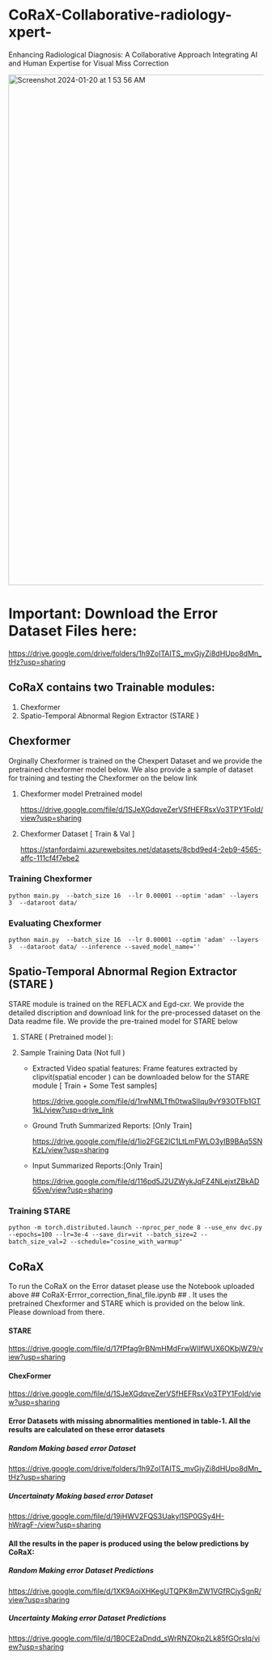 # CoRaX-Collaborative-radiology-xpert-
Enhancing Radiological Diagnosis: A Collaborative Approach Integrating AI and Human Expertise for Visual Miss Correction




<img width="1008" alt="Screenshot 2024-01-20 at 1 53 56 AM" src="https://github.com/a04101999/CoRaX-Collaborative-radiology-xpert-/assets/30754423/67034d3b-70be-49f8-abd3-f1ea5ae9547c">


# Important:  Download the Error Dataset Files here:

https://drive.google.com/drive/folders/1h9ZoITAITS_mvGjyZi8dHUpo8dMn_tHz?usp=sharing

## CoRaX contains two Trainable  modules:

1) Chexformer
2) Spatio-Temporal Abnormal Region Extractor (STARE  )

## Chexformer

Orginally Chexformer is trained on the Chexpert Dataset and we provide the pretrained chexformer model below. We also provide a sample of dataset for training and testing the Chexformer on the below link 

1) Chexformer model Pretrained model

   https://drive.google.com/file/d/1SJeXGdqveZerVSfHEFRsxVo3TPY1FoId/view?usp=sharing
   
2) Chexformer Dataset [ Train & Val ]

   https://stanfordaimi.azurewebsites.net/datasets/8cbd9ed4-2eb9-4565-affc-111cf4f7ebe2
   

### Training Chexformer 
```
python main.py  --batch_size 16  --lr 0.00001 --optim 'adam' --layers 3  --dataroot data/
```
### Evaluating Chexformer

```
python main.py  --batch_size 16  --lr 0.00001 --optim 'adam' --layers 3  --dataroot data/ --inference --saved_model_name=''
```
## Spatio-Temporal Abnormal Region Extractor (STARE  )

STARE module is trained on the  REFLACX and Egd-cxr. We provide the detailed discription and download link for the pre-processed dataset on the Data readme file. We provide the pre-trained model for STARE below 

1) STARE ( Pretrained model ):

   
3) Sample Training Data (Not full )
   
    - Extracted Video spatial features:  Frame features extracted by clipvit(spatial encoder )  can be downloaded below for the STARE module [ Train + Some Test samples]
      
      https://drive.google.com/file/d/1rwNMLTfh0twaSlIqu9vY93OTFb1GT1kL/view?usp=drive_link
      
    - Ground Truth Summarized  Reports: [Only Train]
  
      https://drive.google.com/file/d/1io2FGE2IC1LtLmFWLO3yIB9BAq5SNKzL/view?usp=sharing
  
    - Input Summarized  Reports:[Only Train]
  
      https://drive.google.com/file/d/116pd5J2UZWykJqFZ4NLejxtZBkAD65ve/view?usp=sharing

      
   

### Training STARE

```
python -m torch.distributed.launch --nproc_per_node 8 --use_env dvc.py --epochs=100 --lr=3e-4 --save_dir=vit --batch_size=2 --batch_size_val=2 --schedule="cosine_with_warmup"

```
## CoRaX 

To run the CoRaX on the Error dataset please use the Notebook uploaded above  ## CoRaX-Errror_correction_final_file.ipynb ## . It uses the pretrained Chexformer and STARE which is provided on the below link. Please download from there.

#### STARE

https://drive.google.com/file/d/17fPfag9rBNmHMdFrwWIIfWUX6OKbjWZ9/view?usp=sharing

#### ChexFormer

https://drive.google.com/file/d/1SJeXGdqveZerVSfHEFRsxVo3TPY1FoId/view?usp=sharing

#### Error Datasets with missing abnormalities mentioned in table-1.  All the results are calculated on these error datasets

##### Random Making based error Dataset

https://drive.google.com/drive/folders/1h9ZoITAITS_mvGjyZi8dHUpo8dMn_tHz?usp=sharing

##### Uncertainaty Making based error Dataset

https://drive.google.com/file/d/19jHWV2FQS3Uakyl1SP0GSy4H-hWragF-/view?usp=sharing

#### All the results in the paper is produced using  the below predictions by CoRaX:

##### Random Making error Dataset Predictions 

https://drive.google.com/file/d/1XK9AoiXHKegUTQPK8mZW1VGfRCjySgnR/view?usp=sharing

##### Uncertainty Making error Dataset Predictions 

https://drive.google.com/file/d/1B0CE2aDndd_sWrRNZOkp2Lk85fGOrsIq/view?usp=sharing





